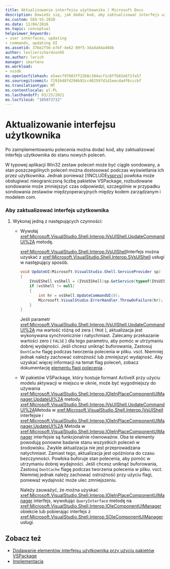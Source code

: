 ```yaml
---
title: Aktualizowanie interfejsu użytkownika | Microsoft Docs
description: Dowiedz się, jak dodać kod, aby zaktualizować interfejs użytkownika po zaimplementowaniu nowego polecenia w pakietu VSPackage.
ms.custom: SEO-VS-2020
ms.date: 11/04/2016
ms.topic: conceptual
helpviewer_keywords:
- user interfaces, updating
- commands, updating UI
ms.assetid: 376e2f56-e7bf-4e62-89f5-3dada84a404b
author: leslierichardson95
ms.author: lerich
manager: jmartens
ms.workload:
- vssdk
ms.openlocfilehash: e5aecf97683ff22b8c384acf1c8ffb83e671fa57
ms.sourcegitcommit: f2916d8fd296b92cc402597d1d1eecda4f6cccbf
ms.translationtype: MT
ms.contentlocale: pl-PL
ms.lasthandoff: 03/25/2021
ms.locfileid: "105073732"
---
```

# <a name="updating-the-user-interface"></a>Aktualizowanie interfejsu użytkownika
Po zaimplementowaniu polecenia można dodać kod, aby zaktualizować interfejs użytkownika do stanu nowych poleceń.

 W typowej aplikacji Win32 zestaw poleceń może być ciągle sondowany, a stan poszczególnych poleceń można dostosować podczas wyświetlania ich przez użytkownika. Jednak ponieważ [!INCLUDE[vsprvs](../code-quality/includes/vsprvs_md.md)] powłoka może obsługiwać nieograniczoną liczbę pakietów VSPackage, rozbudowane sondowanie może zmniejszyć czas odpowiedzi, szczególnie w przypadku sondowania zestawów międzyoperacyjnych między kodem zarządzanym i modelem com.

### <a name="to-update-the-ui"></a>Aby zaktualizować interfejs użytkownika

1. Wykonaj jedną z następujących czynności:

    - Wywołaj <xref:Microsoft.VisualStudio.Shell.Interop.IVsUIShell.UpdateCommandUI%2A> metodę.

         <xref:Microsoft.VisualStudio.Shell.Interop.IVsUIShell>Interfejs można uzyskać z <xref:Microsoft.VisualStudio.Shell.Interop.SVsUIShell> usługi w następujący sposób.

        ```csharp
        void UpdateUI(Microsoft.VisualStudio.Shell.ServiceProvider sp)
        {
            IVsUIShell vsShell = (IVsUIShell)sp.GetService(typeof(IVsUIShell));
            if (vsShell != null)
            {
                int hr = vsShell.UpdateCommandUI(0);
                Microsoft.VisualStudio.ErrorHandler.ThrowOnFailure(hr);
            }
        }

        ```

         Jeśli parametr <xref:Microsoft.VisualStudio.Shell.Interop.IVsUIShell.UpdateCommandUI%2A> ma wartość różną od zera ( `TRUE` ), aktualizacja jest wykonywana synchronicznie i natychmiast. Zalecamy przekazanie wartości zero ( `FALSE` ) dla tego parametru, aby pomóc w utrzymaniu dobrej wydajności. Jeśli chcesz uniknąć buforowania, Zastosuj `DontCache` flagę podczas tworzenia polecenia w pliku. vsct. Niemniej jednak należy zachować ostrożność lub zmniejszyć wydajność. Aby uzyskać więcej informacji na temat flag poleceń, zobacz dokumentację [elementu flagi polecenia](../extensibility/command-flag-element.md) .

    - W pakietów VSPackage, który hostuje formant ActiveX przy użyciu modelu aktywacji w miejscu w oknie, może być wygodniejszy do używania <xref:Microsoft.VisualStudio.Shell.Interop.IOleInPlaceComponentUIManager.UpdateUI%2A> metody. <xref:Microsoft.VisualStudio.Shell.Interop.IVsUIShell.UpdateCommandUI%2A>Metoda w <xref:Microsoft.VisualStudio.Shell.Interop.IVsUIShell> interfejsie i <xref:Microsoft.VisualStudio.Shell.Interop.IOleInPlaceComponentUIManager.UpdateUI%2A> Metoda w <xref:Microsoft.VisualStudio.Shell.Interop.IOleInPlaceComponentUIManager> interfejsie są funkcjonalnie równoważne. Oba te elementy powodują ponowne badanie stanu wszystkich poleceń w środowisku. Zwykle aktualizacja nie jest przeprowadzana natychmiast. Zamiast tego, aktualizacja jest opóźniona do czasu bezczynności. Powłoka buforuje stan polecenia, aby pomóc w utrzymaniu dobrej wydajności. Jeśli chcesz uniknąć buforowania, Zastosuj `DontCache` flagę podczas tworzenia polecenia w pliku. vsct. Niemniej jednak należy zachować ostrożność przy użyciu flagi, ponieważ wydajność może ulec zmniejszeniu.

         Należy zauważyć, że można uzyskać <xref:Microsoft.VisualStudio.Shell.Interop.IOleInPlaceComponentUIManager> interfejs, wywołując `QueryInterface` metodę na <xref:Microsoft.VisualStudio.Shell.Interop.IOleComponentUIManager> obiekcie lub pobierając interfejs z <xref:Microsoft.VisualStudio.Shell.Interop.SOleComponentUIManager> usługi.

## <a name="see-also"></a>Zobacz też
- [Dodawanie elementów interfejsu użytkownika przy użyciu pakietów VSPackage](../extensibility/internals/how-vspackages-add-user-interface-elements.md)
- [Implementacja](../extensibility/internals/command-implementation.md)
